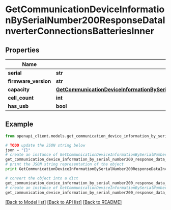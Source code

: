 # GetCommunicationDeviceInformationBySerialNumber200ResponseDataInverterConnectionsBatteriesInner


## Properties
Name | Type | Description | Notes
------------ | ------------- | ------------- | -------------
**serial** | **str** |  | [optional] 
**firmware_version** | **str** |  | [optional] 
**capacity** | [**GetCommunicationDeviceInformationBySerialNumber200ResponseDataInverterConnectionsBatteriesInnerCapacity**](GetCommunicationDeviceInformationBySerialNumber200ResponseDataInverterConnectionsBatteriesInnerCapacity.md) |  | [optional] 
**cell_count** | **int** |  | [optional] 
**has_usb** | **bool** |  | [optional] 

## Example

```python
from openapi_client.models.get_communication_device_information_by_serial_number200_response_data_inverter_connections_batteries_inner import GetCommunicationDeviceInformationBySerialNumber200ResponseDataInverterConnectionsBatteriesInner

# TODO update the JSON string below
json = "{}"
# create an instance of GetCommunicationDeviceInformationBySerialNumber200ResponseDataInverterConnectionsBatteriesInner from a JSON string
get_communication_device_information_by_serial_number200_response_data_inverter_connections_batteries_inner_instance = GetCommunicationDeviceInformationBySerialNumber200ResponseDataInverterConnectionsBatteriesInner.from_json(json)
# print the JSON string representation of the object
print GetCommunicationDeviceInformationBySerialNumber200ResponseDataInverterConnectionsBatteriesInner.to_json()

# convert the object into a dict
get_communication_device_information_by_serial_number200_response_data_inverter_connections_batteries_inner_dict = get_communication_device_information_by_serial_number200_response_data_inverter_connections_batteries_inner_instance.to_dict()
# create an instance of GetCommunicationDeviceInformationBySerialNumber200ResponseDataInverterConnectionsBatteriesInner from a dict
get_communication_device_information_by_serial_number200_response_data_inverter_connections_batteries_inner_form_dict = get_communication_device_information_by_serial_number200_response_data_inverter_connections_batteries_inner.from_dict(get_communication_device_information_by_serial_number200_response_data_inverter_connections_batteries_inner_dict)
```
[[Back to Model list]](../README.md#documentation-for-models) [[Back to API list]](../README.md#documentation-for-api-endpoints) [[Back to README]](../README.md)


